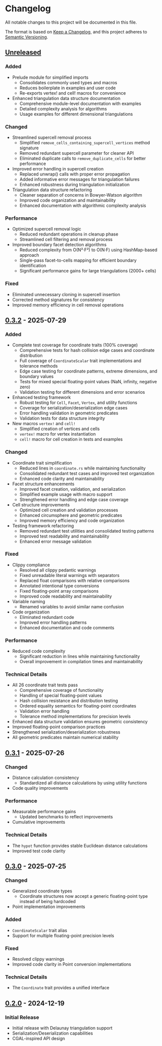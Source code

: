 # Changelog

All notable changes to this project will be documented in this file.

The format is based on [Keep a Changelog](https://keepachangelog.com/en/1.0.0/),
and this project adheres to [Semantic Versioning](https://semver.org/spec/v2.0.0.html).

## [Unreleased]

### Added

- Prelude module for simplified imports
  - Consolidates commonly used types and macros
  - Reduces boilerplate in examples and user code
  - Re-exports vertex! and cell! macros for convenience
- Enhanced triangulation data structure documentation
  - Comprehensive module-level documentation with examples
  - Detailed complexity analysis for algorithms
  - Usage examples for different dimensional triangulations

### Changed

- Streamlined supercell removal process
  - Simplified `remove_cells_containing_supercell_vertices` method signature
  - Removed redundant supercell parameter for cleaner API
  - Eliminated duplicate calls to `remove_duplicate_cells` for better performance
- Improved error handling in supercell creation
  - Replaced unwrap() calls with proper error propagation
  - Added informative error messages for triangulation failures
  - Enhanced robustness during triangulation initialization
- Triangulation data structure refactoring
  - Cleaner separation of concerns in Bowyer-Watson algorithm
  - Improved code organization and maintainability
  - Enhanced documentation with algorithmic complexity analysis

### Performance

- Optimized supercell removal logic
  - Reduced redundant operations in cleanup phase
  - Streamlined cell filtering and removal process
- Improved boundary facet detection algorithms
  - Reduced complexity from O(N²·F²) to O(N·F) using HashMap-based approach
  - Single-pass facet-to-cells mapping for efficient boundary identification
  - Significant performance gains for large triangulations (2000+ cells)

### Fixed

- Eliminated unnecessary cloning in supercell insertion
- Corrected method signatures for consistency
- Improved memory efficiency in cell removal operations

## [0.3.2] - 2025-07-29

### Added

- Complete test coverage for coordinate traits (100% coverage)
  - Comprehensive tests for hash collision edge cases and coordinate distribution
  - Full coverage of `CoordinateScalar` trait implementations and tolerance methods
  - Edge case testing for coordinate patterns, extreme dimensions, and boundary values
  - Tests for mixed special floating-point values (NaN, infinity, negative zero)
  - Validation testing for different dimensions and error scenarios
- Enhanced testing framework
  - Robust testing for `Cell`, `Facet`, `Vertex`, and utility functions
  - Coverage for serialization/deserialization edge cases
  - Error handling validation in geometric predicates
  - Validation tests for data structure integrity
- New macros `vertex!` and `cell!`
  - Simplified creation of vertices and cells
  - `vertex!` macro for vertex instantiation
  - `cell!` macro for cell creation in tests and examples

### Changed

- Coordinate trait simplification
  - Reduced lines in `coordinate.rs` while maintaining functionality
  - Consolidated redundant test cases and improved test organization
  - Enhanced code clarity and maintainability
- Facet structure enhancements
  - Improved facet creation, validation, and serialization
  - Simplified example usage with macro support
  - Strengthened error handling and edge case coverage
- Cell structure improvements
  - Optimized cell creation and validation processes
  - Enhanced circumsphere and geometric predicates
  - Improved memory efficiency and code organization
- Testing framework refactoring
  - Removed redundant test utilities and consolidated testing patterns
  - Improved test readability and maintainability
  - Enhanced error message validation

### Fixed

- Clippy compliance
  - Resolved all clippy pedantic warnings
  - Fixed unreadable literal warnings with separators
  - Replaced float comparisons with relative comparisons
  - Annotated intentional type conversions
  - Fixed floating-point array comparisons
  - Improved code readability and maintainability
- Variable naming
  - Renamed variables to avoid similar name confusion
- Code organization
  - Eliminated redundant code
  - Improved error handling patterns
  - Enhanced documentation and code comments

### Performance

- Reduced code complexity
  - Significant reduction in lines while maintaining functionality
  - Overall improvement in compilation times and maintainability

### Technical Details

- All 26 coordinate trait tests pass
  - Comprehensive coverage of functionality
  - Handling of special floating-point values
  - Hash collision resistance and distribution testing
  - Ordered equality semantics for floating-point coordinates
  - Validation error handling
  - Tolerance method implementations for precision levels
- Enhanced data structure validation ensures geometric consistency
- Improved floating-point comparison practices
- Strengthened serialization/deserialization robustness
- All geometric predicates maintain numerical stability

## [0.3.1] - 2025-07-26

### Changed

- Distance calculation consistency
  - Standardized all distance calculations by using utility functions
- Code quality improvements

### Performance

- Measurable performance gains
  - Updated benchmarks to reflect improvements
- Cumulative improvements

### Technical Details

- The `hypot` function provides stable Euclidean distance calculations
- Improved test code clarity

## [0.3.0] - 2025-07-25

### Changed

- Generalized coordinate types
  - Coordinate structures now accept a generic floating-point type instead of being hardcoded
- Point implementation improvements

### Added

- `CoordinateScalar` trait alias
- Support for multiple floating-point precision levels

### Fixed

- Resolved clippy warnings
- Improved code clarity in Point conversion implementations

### Technical Details

- The `Coordinate` trait provides a unified interface

## [0.2.0] - 2024-12-19

### Initial Release

- Initial release with Delaunay triangulation support
- Serialization/Deserialization capabilities
- CGAL-inspired API design

[Unreleased]: https://github.com/acgetchell/d-delaunay/compare/v0.3.2...HEAD
[0.3.2]: https://github.com/acgetchell/d-delaunay/compare/v0.3.1...v0.3.2
[0.3.1]: https://github.com/acgetchell/d-delaunay/compare/v0.3.0...v0.3.1
[0.3.0]: https://github.com/acgetchell/d-delaunay/compare/v0.2.0...v0.3.0
[0.2.0]: https://github.com/acgetchell/d-delaunay/releases/tag/v0.2.0
